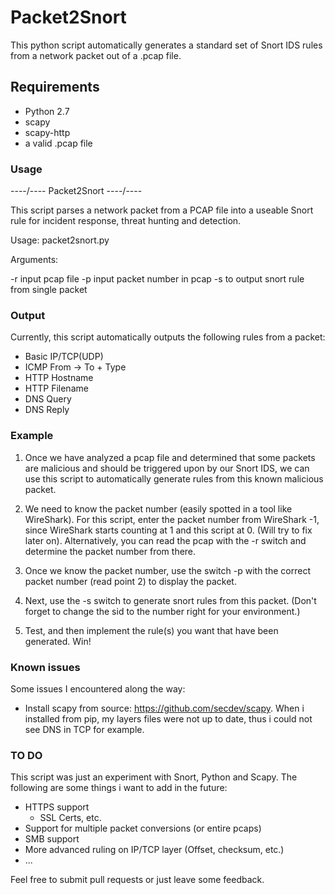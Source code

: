 # Packet2Snort

This python script automatically generates a standard set of Snort IDS rules from a network packet out of a .pcap file.

## Requirements

- Python 2.7
- scapy 
- scapy-http
- a valid .pcap file

### Usage

----\/---- Packet2Snort ----\/----

This script parses a network packet from a PCAP file into a useable Snort rule for incident response, threat hunting and detection.

Usage:
packet2snort.py <options>

Arguments: 

-r <pcap> input pcap file
-p <packetnr> input packet number in pcap
-s to output snort rule from single packet

### Output

Currently, this script automatically outputs the following rules from a packet:
- Basic IP/TCP(UDP)
- ICMP From -> To + Type
- HTTP Hostname
- HTTP Filename
- DNS Query
- DNS Reply


### Example

1. Once we have analyzed a pcap file and determined that some packets are malicious and should be triggered upon by our Snort IDS, we can use this script to automatically generate rules from this known malicious packet.

2. We need to know the packet number (easily spotted in a tool like WireShark). For this script, enter the packet number from WireShark -1, since WireShark starts counting at 1 and this script at 0. (Will try to fix later on). Alternatively, you can read the pcap with the -r switch and determine the packet number from there.

3. Once we know the packet number, use the switch -p with the correct packet number (read point 2) to display the packet.

4. Next, use the -s switch to generate snort rules from this packet. (Don't forget to change the sid to the number right for your environment.)

5. Test, and then implement the rule(s) you want that have been generated. Win!

### Known issues
Some issues I encountered along the way:
- Install scapy from source: https://github.com/secdev/scapy. When i installed from pip, my layers files were not up to date, thus i could not see DNS in TCP for example.

### TO DO
This script was just an experiment with Snort, Python and Scapy. The following are some things i want to add in the future:
- HTTPS support
	- SSL Certs, etc.
- Support for multiple packet conversions (or entire pcaps)
- SMB support
- More advanced ruling on IP/TCP layer (Offset, checksum, etc.)
- ...

Feel free to submit pull requests or just leave some feedback. 

